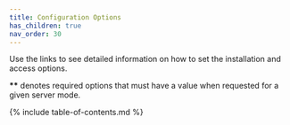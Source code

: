```yaml
---
title: Configuration Options
has_children: true
nav_order: 30
---
```


Use the links to see detailed information on how to set
the installation and access options.

**\*\*** denotes required options that must have a value
when requested for a given server mode.

{% include table-of-contents.md %}
